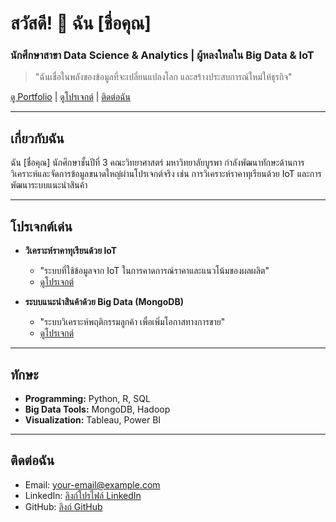 # สวัสดี! 👋 ฉัน [ชื่อคุณ]  
### นักศึกษาสาขา Data Science & Analytics | ผู้หลงใหลใน Big Data & IoT  

> "ฉันเชื่อในพลังของข้อมูลที่จะเปลี่ยนแปลงโลก และสร้างประสบการณ์ใหม่ให้ธุรกิจ"

[ดู Portfolio](#) | [ดูโปรเจกต์](#) | [ติดต่อฉัน](#)

---

## เกี่ยวกับฉัน  
ฉัน [ชื่อคุณ] นักศึกษาชั้นปีที่ 3 คณะวิทยาศาสตร์ มหาวิทยาลัยบูรพา กำลังพัฒนาทักษะด้านการวิเคราะห์และจัดการข้อมูลขนาดใหญ่ผ่านโปรเจกต์จริง เช่น การวิเคราะห์ราคาทุเรียนด้วย IoT และการพัฒนาระบบแนะนำสินค้า

---

## โปรเจกต์เด่น  
- **วิเคราะห์ราคาทุเรียนด้วย IoT**  
  - "ระบบที่ใช้ข้อมูลจาก IoT ในการคาดการณ์ราคาและแนวโน้มของผลผลิต"  
  - [ดูโปรเจกต์](#)  

- **ระบบแนะนำสินค้าด้วย Big Data (MongoDB)**  
  - "ระบบวิเคราะห์พฤติกรรมลูกค้า เพื่อเพิ่มโอกาสทางการขาย"  
  - [ดูโปรเจกต์](#)

---

## ทักษะ  
- **Programming:** Python, R, SQL  
- **Big Data Tools:** MongoDB, Hadoop  
- **Visualization:** Tableau, Power BI  

---

## ติดต่อฉัน  
- Email: [your-email@example.com](mailto:your-email@example.com)  
- LinkedIn: [ลิงก์โปรไฟล์ LinkedIn](#)  
- GitHub: [ลิงก์ GitHub](#)  


